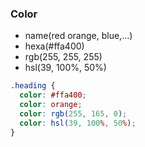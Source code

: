 ### Color

- name(red orange, blue,...)
- hexa(#ffa400)
- rgb(255, 255, 255)
- hsl(39, 100%, 50%)

```css
.heading {
  color: #ffa400;
  color: orange;
  color: rgb(255, 165, 0);
  color: hsl(39, 100%, 50%);
}
```
